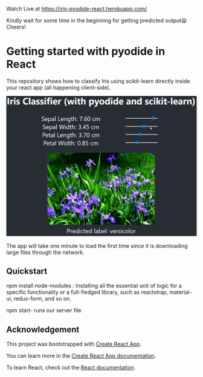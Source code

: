 Watch Live at https://iris-pyodide-react.herokuapp.com/

Kindly wait for some time in the beginning for getting predicted output😃 Cheers!
# Getting started with pyodide in React

This repository shows how to classify Iris using scikit-learn directly inside your react app (all happening client-side).

![Image demoing the Iris app](./images/iris-demo.gif)

The app will take one minute to load the first time since it is downloading large files through the network.

## Quickstart

npm install node-modules : Installing all the essential unit of logic for a specific functionality or a full-fledged library, such as reactstrap, material-ui, redux-form, and so on.

npm start- runs our server file

## Acknowledgement

This project was bootstrapped with [Create React App](https://github.com/facebook/create-react-app).

You can learn more in the [Create React App documentation](https://facebook.github.io/create-react-app/docs/getting-started).

To learn React, check out the [React documentation](https://reactjs.org/).
